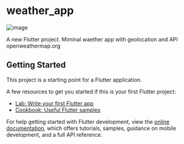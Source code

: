 # weather_app


![image](https://github.com/euginekardash/weather_app_with_api_flutter/assets/149491157/fb044bf5-3675-4b54-a8b0-f5dc48a47ef3)

A new Flutter project. Miminal waether app with geolocation and API openweathermap.org


## Getting Started

This project is a starting point for a Flutter application.

A few resources to get you started if this is your first Flutter project:

- [Lab: Write your first Flutter app](https://docs.flutter.dev/get-started/codelab)
- [Cookbook: Useful Flutter samples](https://docs.flutter.dev/cookbook)

For help getting started with Flutter development, view the
[online documentation](https://docs.flutter.dev/), which offers tutorials,
samples, guidance on mobile development, and a full API reference.
